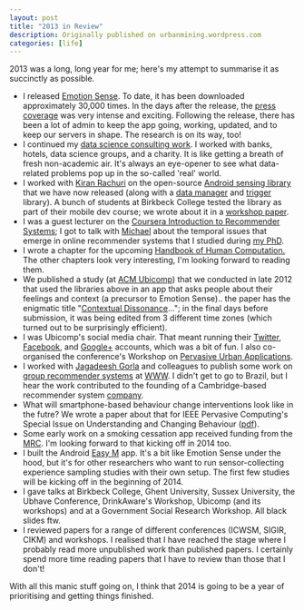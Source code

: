 ```yaml
---
layout: post
title: "2013 in Review"
description: Originally published on urbanmining.wordpress.com
categories: [life]
---
```


2013 was a long, long year for me; here's my attempt to summarise it as succinctly as possible.

* I released <a href="http://emotionsense.org/">Emotion Sense</a>. To date, it has been downloaded approximately 30,000 times. In the days after the release, the <a href="http://emotionsense.org/press.html">press coverage</a> was very intense and exciting. Following the release, there has been a lot of admin to keep the app going, working, updated, and to keep our servers in shape. The research is on its way, too!
* I continued my <a href="http://dataside.co.uk/">data science consulting work</a>. I worked with banks, hotels, data science groups, and a charity. It is like getting a breath of fresh non-academic air. It's always an eye-opener to see what data-related problems pop up in the so-called 'real' world.
* I worked with <a href="http://www.cl.cam.ac.uk/~kkr27/">Kiran Rachuri</a> on the open-source <a href="https://github.com/nlathia/SensorManager">Android sensing library</a> that we have now released (along with a <a href="https://github.com/nlathia/SensorDataManager">data manager</a> and <a href="https://github.com/nlathia/TriggerManager">trigger</a> library). A bunch of students at Birkbeck College tested the library as part of their mobile dev course; we wrote about it in a <a href="http://www.cl.cam.ac.uk/~nkl25/publications/papers/lathia_mcss2013.pdf">workshop paper</a>.
* I was a guest lecturer on the <a href="https://www.coursera.org/course/recsys">Coursera Introduction to Recommender Systems</a>; I got to talk with <a href="http://elehack.net/">Michael</a> about the temporal issues that emerge in online recommender systems that I studied during <a href="http://www.cl.cam.ac.uk/~nkl25/publications/papers/lathia_ucl_thesis2010.pdf">my PhD</a>.
* I wrote a chapter for the upcoming <a href="http://www.springer.com/computer/ai/book/978-1-4614-8805-7">Handbook of Human Computation.</a> The other chapters look very interesting, I'm looking forward to reading them.
* We published a study (at <a href="http://ubicomp.org/ubicomp2013/">ACM Ubicomp</a>) that we conducted in late 2012 that used the libraries above in an app that asks people about their feelings and context (a precursor to Emotion Sense).. the paper has the enigmatic title "<a href="http://www.cl.cam.ac.uk/~nkl25/publications/papers/lathia_ubicomp13.pdf">Contextual Dissonance</a>..."; in the final days before submission, it was being edited from 3 different time zones (which turned out to be surprisingly efficient).
* I was Ubicomp's social media chair. That meant running their <a href="https://twitter.com/ubicomp2013">Twitter</a>, <a href="https://www.facebook.com/ubicomp2013">Facebook</a>, and <a href="https://plus.google.com/106736065734487618864/posts">Google+</a> accounts, which was a bit of fun. I also co-organised the conference's Workshop on <a href="http://www.cl.cam.ac.uk/events/purba2013">Pervasive Urban Applications</a>.
* I worked with <a href="http://www0.cs.ucl.ac.uk/staff/j.gorla/">Jagadeesh Gorla</a> and colleagues to publish some work on <a href="http://www.cl.cam.ac.uk/~nkl25/publications/papers/www2013-gorla.pdf">group recommender systems</a> at <a href="http://www2013.org/">WWW</a>. I didn't get to go to Brazil, but I hear the work contributed to the founding of a Cambridge-based recommender system <a href="https://twitter.com/camrecsys">company</a>.
* What will smartphone-based behaviour change interventions look like in the futre? We wrote a paper about that for IEEE Pervasive Computing's Special Issue on Understanding and Changing Behaviour (<a href="http://www.cl.cam.ac.uk/%7Enkl25/publications/papers/Lathia2013IEEEPervasive.pdf">pdf</a>).
* Some early work on a smoking cessation app received funding from the <a href="http://www.mrc.ac.uk/Fundingopportunities/Grants/PublicHealthInterventionDevelopmentScheme/index.htm">MRC</a>. I'm looking forward to that kicking off in 2014 too.
* I built the Android <a href="http://www.cl.cam.ac.uk/~nkl25/easym/">Easy M</a> app. It's a bit like Emotion Sense under the hood, but it's for other researchers who want to run sensor-collecting experience sampling studies with their own setup. The first few studies will be kicking off in the beginning of 2014.
* I gave talks at Birkbeck College, Ghent University, Sussex University, the Ubhave Conference, DrinkAware's Workshop, Ubicomp (and its workshops) and at a Government Social Research Workshop. All black slides ftw.
* I reviewed papers for a range of different conferences (ICWSM, SIGIR, CIKM) and workshops. I realised that I have reached the stage where I probably read more unpublished work than published papers. I certainly spend more time reading papers that I have to review than those that I don't!

With all this manic stuff going on, I think that 2014 is going to be a year of prioritising and getting things finished.
